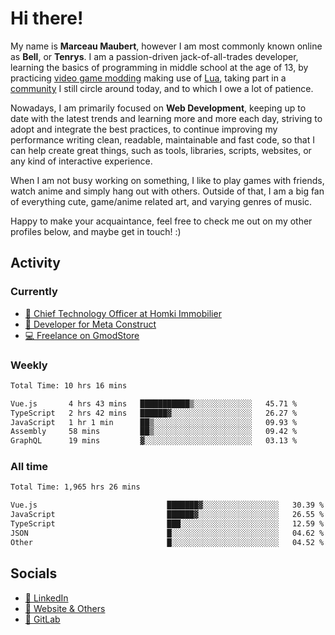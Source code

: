 # Hi there!

My name is **Marceau Maubert**, however I am most commonly known online as **Bell**, or **Tenrys**. I am a passion-driven jack-of-all-trades developer, learning the basics of programming in middle school at the age of 13, by practicing [video game modding](https://garrysmod.com) making use of [Lua](https://lua.org), taking part in a [community](https://metastruct.net) I still circle around today, and to which I owe a lot of patience.

Nowadays, I am primarily focused on **Web Development**, keeping up to date with the latest trends and learning more and more each day, striving to adopt  and integrate the best practices, to continue improving my performance writing clean, readable, maintainable and fast code, so that I can help create great things, such as tools, libraries, scripts, websites, or any kind of interactive experience.

When I am not busy working on something, I like to play games with friends, watch anime and simply hang out with others. Outside of that, I am a big fan of everything cute, game/anime related art, and varying genres of music.

Happy to make your acquaintance, feel free to check me out on my other profiles below, and maybe get in touch! :)

## Activity

### Currently

- [🏢 Chief Technology Officer at Homki Immobilier](https://homki-immobilier.com)
- [🎈 Developer for Meta Construct](https://metastruct.net)
- [💻 Freelance on GmodStore](https://www.gmodstore.com/users/Tenrys)

### Weekly
<!--START_SECTION:wakaWeekly-->

```txt
Total Time: 10 hrs 16 mins

Vue.js       4 hrs 43 mins   ███████████▒░░░░░░░░░░░░░   45.71 %
TypeScript   2 hrs 42 mins   ██████▓░░░░░░░░░░░░░░░░░░   26.27 %
JavaScript   1 hr 1 min      ██▒░░░░░░░░░░░░░░░░░░░░░░   09.93 %
Assembly     58 mins         ██▒░░░░░░░░░░░░░░░░░░░░░░   09.42 %
GraphQL      19 mins         ▓░░░░░░░░░░░░░░░░░░░░░░░░   03.13 %
```

<!--END_SECTION:wakaWeekly-->

### All time
<!--START_SECTION:wakaTotal-->

```txt
Total Time: 1,965 hrs 26 mins

Vue.js                             ███████▓░░░░░░░░░░░░░░░░░   30.39 %
JavaScript                         ██████▓░░░░░░░░░░░░░░░░░░   26.55 %
TypeScript                         ███░░░░░░░░░░░░░░░░░░░░░░   12.59 %
JSON                               █░░░░░░░░░░░░░░░░░░░░░░░░   04.62 %
Other                              █░░░░░░░░░░░░░░░░░░░░░░░░   04.52 %
```

<!--END_SECTION:wakaTotal-->

## Socials

- [👔 LinkedIn](https://www.linkedin.com/in/marceau-maubert)
- [🔗 Website & Others](https://bell.moe)
- [🦊 GitLab](https://gitlab.com/Tenrys)
